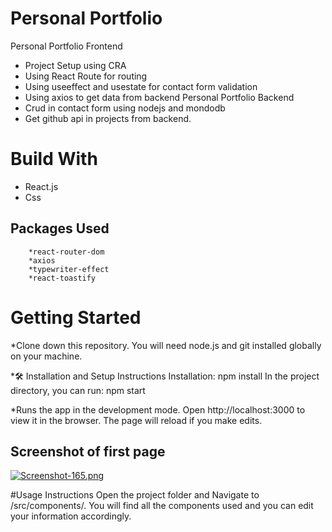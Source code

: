 # Personal Portfolio
Personal Portfolio Frontend
 * Project Setup using CRA
 * Using React Route for routing
 * Using useeffect and usestate for contact form validation
 * Using axios to get data from backend
Personal Portfolio Backend
* Crud in contact form using nodejs and mondodb
* Get github api in projects from backend.
# Build With
- React.js
- Css
## Packages Used
```
    *react-router-dom
    *axios
    *typewriter-effect
    *react-toastify

```

# Getting Started
*Clone down this repository. You will need node.js and git installed globally on your machine.

*:hammer_and_wrench: Installation and Setup Instructions Installation: npm install
In the project directory, you can run: npm start

*Runs the app in the development mode. Open http://localhost:3000 to view it in the browser. The page will reload if you make edits.

## Screenshot of first page
[![Screenshot-165.png](https://i.postimg.cc/VvNM5zxR/Screenshot-165.png)](https://postimg.cc/ygwWbCYg)


#Usage Instructions
Open the project folder and Navigate to /src/components/.
You will find all the components used and you can edit your information accordingly.

